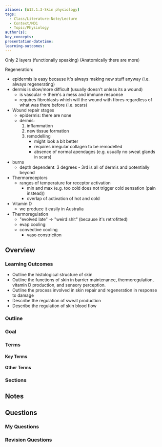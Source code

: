 ```yaml
---
aliases: [W12.1.3-Skin physiology]
tags:
  - Class/Literature-Note/Lecture
  - Context/MD1
  - Topic/Physiology
author(s): 
key_concepts: 
presentation-datetime: 
learning-outcomes:
---
```


Only 2 layers (functionally speaking)
(Anatomically there are more)

Regeneration:
- epidermis is easy because it's always making new stuff anyway (i.e. always regenerating)
- dermis is slow/more difficult (usually doesn't unless its a wound)
	- is vascular -> there's a mess and immune response
	- requires fibroblasts which will the wound with fibres regardless of what was there before (i.e. scars)
- Wound repair stages
	- epidermis: there are none
	- dermis:
		1. inflammation
		2. new tissue formation
		3. remodelling
			- might look a bit better
			- requires irregular collagen to be remodelled
			- absence of normal apendages (e.g. usually no sweat glands in scars)
- burns
	- depth dependent: 3 degrees - 3rd is all of dermis and potentially beyond
- Thermoreceptors
	- ranges of temperature for receptor activation
		- min and max (e.g. too cold does not trigger cold sensation (pain instead))
		- overlap of activation of hot and cold
- Vitamin D
	- we produce it easily in Australia
- Thermoregulation
	- "evolved late" -> "weird shit" (because it's retrofitted)
	- evap cooling
	- convective cooling
		- vaso constriciton



## Overview
### Learning Outcomes
- Outline the histological structure of skin
- Outline the functions of skin in barrier maintenance, thermoregulation, vitamin D production, and sensory perception.
- Outline the process involved in skin repair and regeneration in response to damage
- Describe the regulation of sweat production
- Describe the regulation of skin blood flow
### Outline

### Goal

### Terms
#### Key Terms

#### Other Terms

### Sections


## Notes


## Questions

### My Questions
### Revision Questions





